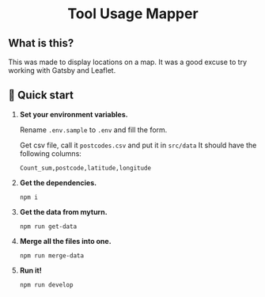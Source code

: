 <h1 align="center">
  Tool Usage Mapper
</h1>

## What is this?

This was made to display locations on a map.
It was a good excuse to try working with Gatsby and Leaflet.

## 🚀 Quick start

1.  **Set your environment variables.**

    Rename `.env.sample` to `.env` and fill the form.

    Get csv file, call it `postcodes.csv` and put it in `src/data`
    It should have the following columns:

    ```csv
    Count_sum,postcode,latitude,longitude
    ```

2.  **Get the dependencies.**

    ```shell
    npm i
    ```

3.  **Get the data from myturn.**

    ```shell
    npm run get-data
    ```

4.  **Merge all the files into one.**

    ```shell
    npm run merge-data
    ```

5.  **Run it!**

    ```shell
    npm run develop
    ```
